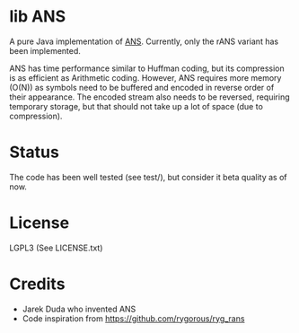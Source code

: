 # lib ANS

A pure Java implementation of
[ANS](https://en.wikipedia.org/wiki/Asymmetric_Numeral_Systems). Currently,
only the rANS variant has been implemented.

ANS has time performance similar to Huffman coding, but its compression is as
efficient as Arithmetic coding. However, ANS requires more memory (O(N)) as
symbols need to be buffered and encoded in reverse order of their appearance.
The encoded stream also needs to be reversed, requiring temporary storage, but
that should not take up a lot of space (due to compression).

# Status
The code has been well tested (see test/), but consider it beta quality as of now.

# License

LGPL3 (See LICENSE.txt)

# Credits

* Jarek Duda who invented ANS
* Code inspiration from https://github.com/rygorous/ryg_rans
